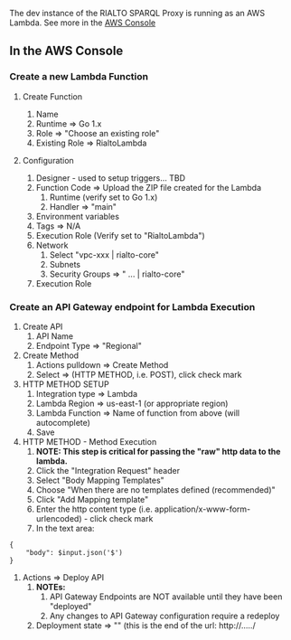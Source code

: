 The dev instance of the RIALTO SPARQL Proxy is running as an AWS Lambda. See more in the [AWS Console](https://console.aws.amazon.com/lambda/home?region=us-east-1#/functions/sparqlProxy?tab=graph)

## In the AWS Console

### Create a new Lambda Function

1. Create Function
    1. Name
    1. Runtime => Go 1.x
    1. Role => "Choose an existing role"
    1. Existing Role => RialtoLambda

1. Configuration
    1. Designer - used to setup triggers... TBD
    1. Function Code => Upload the ZIP file created for the Lambda
        1. Runtime (verify set to Go 1.x)
        1. Handler => "main"
    1. Environment variables
    1. Tags => N/A
    1. Execution Role (Verify set to "RialtoLambda")
    1. Network
        1. Select "vpc-xxx | rialto-core"
        1. Subnets
        1. Security Groups => " ... | rialto-core"
    1. Execution Role 

### Create an API Gateway endpoint for Lambda Execution

1. Create API
    1. API Name
    1. Endpoint Type => "Regional"
1. Create Method
    1. Actions pulldown => Create Method
    1. Select => (HTTP METHOD, i.e. POST), click check mark
1. HTTP METHOD SETUP
    1. Integration type => Lambda
    1. Lambda Region => us-east-1 (or appropriate region)
    1. Lambda Function => Name of function from above (will autocomplete)
    1. Save
1. HTTP METHOD - Method Execution
    1. **NOTE: This step is critical for passing the "raw" http data to the lambda.**
    1. Click the "Integration Request" header
    1. Select "Body Mapping Templates"
    1. Choose "When there are no templates defined (recommended)"
    1. Click "Add Mapping template"
    1. Enter the http content type (i.e. application/x-www-form-urlencoded) - click check mark
    1. In the text area:
```
{
    "body": $input.json('$')
}
```
1. Actions => Deploy API
    1. **NOTEs:**
        1. API Gateway Endpoints are NOT available until they have been "deployed"
        1. Any changes to API Gateway configuration require a redeploy
    1. Deployment state => "<endpoint name>" (this is the end of the url: http://...../<endpoint name>
